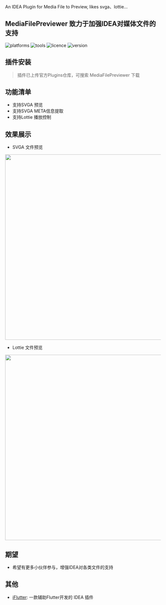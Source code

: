 <!-- Plugin description -->
An IDEA Plugin for Media File to Preview, likes svga、lottie...
<!-- Plugin description end -->

## MediaFilePreviewer 致力于加强IDEA对媒体文件的支持

![platforms](https://img.shields.io/badge/platforms-macos%20%7C%20windows%20%7C%20linux-blue) ![tools](https://img.shields.io/badge/idea-intellij_IDEA%20%7C%20AndroidStudio-blue) ![licence](https://img.shields.io/badge/licence-MIT-blue) ![version](https://img.shields.io/badge/version-v1.0.3-blue)

## 插件安装
> 插件已上传官方Plugins仓库，可搜索 MediaFilePreviewer 下载

## 功能清单
- 支持SVGA 预览
- 支持SVGA META信息提取
- 支持Lottie 播放控制

## 效果展示

- SVGA 文件预览

<img src="https://cdn.jsdelivr.net/gh/YangLang116/picture_storage/svga-opt.gif" width="600"/>


- Lottie 文件预览

<img src="https://cdn.jsdelivr.net/gh/YangLang116/picture_storage/lottie-opt.gif" width="600"/>

## 期望
- 希望有更多小伙伴参与，增强IDEA对各类文件的支持

## 其他
- [iFlutter](https://iflutter.toolu.cn): 一款辅助Flutter开发的 IDEA 插件
